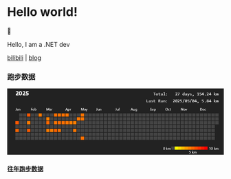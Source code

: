 # Hello world!

👋

Hello, I am a .NET dev


[bilibili](https://space.bilibili.com/47754706) | [blog](https://prime167.github.io)

### 跑步数据
![2025](https://github.com/prime167/MyRunningLog/blob/main/data/2025.png)

#### [往年跑步数据](https://github.com/prime167/MyRunningLog/blob/main/README.md)
